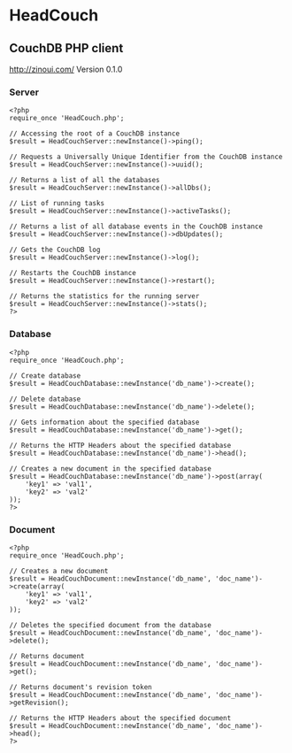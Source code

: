 HeadCouch
=========
## CouchDB PHP client ##

http://zinoui.com/
Version 0.1.0

### Server ###

    <?php
    require_once 'HeadCouch.php';

    // Accessing the root of a CouchDB instance
    $result = HeadCouchServer::newInstance()->ping();

    // Requests a Universally Unique Identifier from the CouchDB instance
    $result = HeadCouchServer::newInstance()->uuid();

    // Returns a list of all the databases
    $result = HeadCouchServer::newInstance()->allDbs();

    // List of running tasks
    $result = HeadCouchServer::newInstance()->activeTasks();

    // Returns a list of all database events in the CouchDB instance
    $result = HeadCouchServer::newInstance()->dbUpdates();

    // Gets the CouchDB log
    $result = HeadCouchServer::newInstance()->log();

    // Restarts the CouchDB instance
    $result = HeadCouchServer::newInstance()->restart();

    // Returns the statistics for the running server
    $result = HeadCouchServer::newInstance()->stats();
    ?>

### Database ###

    <?php
    require_once 'HeadCouch.php';
    
    // Create database
    $result = HeadCouchDatabase::newInstance('db_name')->create();

    // Delete database
    $result = HeadCouchDatabase::newInstance('db_name')->delete();

    // Gets information about the specified database
    $result = HeadCouchDatabase::newInstance('db_name')->get();

    // Returns the HTTP Headers about the specified database
    $result = HeadCouchDatabase::newInstance('db_name')->head();

    // Creates a new document in the specified database
    $result = HeadCouchDatabase::newInstance('db_name')->post(array(
        'key1' => 'val1', 
        'key2' => 'val2'
    ));
    ?>

### Document ###

    <?php
    require_once 'HeadCouch.php';

    // Creates a new document
    $result = HeadCouchDocument::newInstance('db_name', 'doc_name')->create(array(
        'key1' => 'val1', 
        'key2' => 'val2'
    ));

    // Deletes the specified document from the database
    $result = HeadCouchDocument::newInstance('db_name', 'doc_name')->delete();

    // Returns document
    $result = HeadCouchDocument::newInstance('db_name', 'doc_name')->get();

    // Returns document's revision token
    $result = HeadCouchDocument::newInstance('db_name', 'doc_name')->getRevision();

    // Returns the HTTP Headers about the specified document
    $result = HeadCouchDocument::newInstance('db_name', 'doc_name')->head();
    ?>
